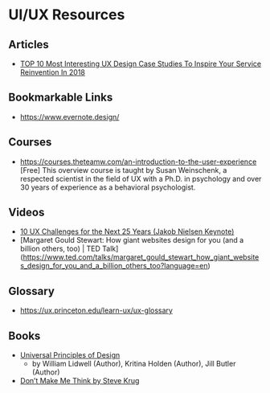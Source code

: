 # UI/UX Resources


## Articles

* [TOP 10 Most Interesting UX Design Case Studies To Inspire Your Service Reinvention In 2018](https://medium.muz.li/top-10-most-interesting-ux-design-case-studies-to-inspire-your-service-reinvention-in-2018-ea2309e4104b)

## Bookmarkable Links

* https://www.evernote.design/

## Courses

* https://courses.theteamw.com/an-introduction-to-the-user-experience \[Free\]
This overview course is taught by Susan Weinschenk, a respected scientist in the field of UX with a Ph.D. in psychology and over 30 years of experience as a behavioral psychologist.

## Videos

* [10 UX Challenges for the Next 25 Years (Jakob Nielsen Keynote)](https://www.youtube.com/watch?v=NvEmpLvtSTQ)
* [Margaret Gould Stewart: How giant websites design for you (and a billion others, too) | TED Talk] (https://www.ted.com/talks/margaret_gould_stewart_how_giant_websites_design_for_you_and_a_billion_others_too?language=en)

## Glossary

* https://ux.princeton.edu/learn-ux/ux-glossary

## Books

- [Universal Principles of Design](https://www.amazon.com/Universal-Principles-Design-Revised-Updated/dp/1592535879)
  - by William Lidwell  (Author), Kritina Holden (Author), Jill Butler (Author)
- [Don’t Make Me Think by Steve Krug](https://www.amazon.com/Dont-Make-Think-Revisited-Usability/dp/0321965515/ref=sr_1_1)
